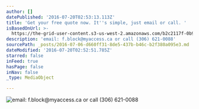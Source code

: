 ```yaml
---
author: []
datePublished: '2016-07-20T02:53:13.113Z'
title: 'Get your free quote now. It''s simple, just email or call. '
isBasedOnUrl: >-
  https://the-grid-user-content.s3-us-west-2.amazonaws.com/b2c2117f-0b97-4089-8760-4fb4ec059be1.jpg
description: 'email: f.block@myaccess.ca or call (306) 621-0088'
sourcePath: _posts/2016-07-06-d660ff31-8de5-437b-b46c-b2f380a095e3.md
dateModified: '2016-07-20T02:52:51.785Z'
starred: false
inFeed: true
hasPage: false
inNav: false
_type: MediaObject

---
```

![email: f.block@myaccess.ca or call (306) 621-0088](https://the-grid-user-content.s3-us-west-2.amazonaws.com/b2c2117f-0b97-4089-8760-4fb4ec059be1.jpg)